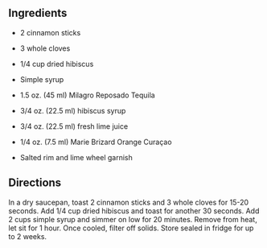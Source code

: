 Ingredients
-----------

- 2 cinnamon sticks
- 3 whole cloves
- 1/4 cup dried hibiscus
- Simple syrup

- 1.5 oz. (45 ml) Milagro Reposado Tequila
- 3/4 oz. (22.5 ml) hibiscus syrup
- 3/4 oz. (22.5 ml) fresh lime juice
- 1/4 oz. (7.5 ml) Marie Brizard Orange Curaçao
- Salted rim and lime wheel garnish


Directions
----------

In a dry saucepan, toast 2 cinnamon sticks and 3 whole cloves for 15-20 seconds. Add 1/4 cup dried hibiscus and toast for another 30 seconds. Add 2 cups simple syrup and simmer on low for 20 minutes. Remove from heat, let sit for 1 hour. Once cooled, filter off solids. Store sealed in fridge for up to 2 weeks.
